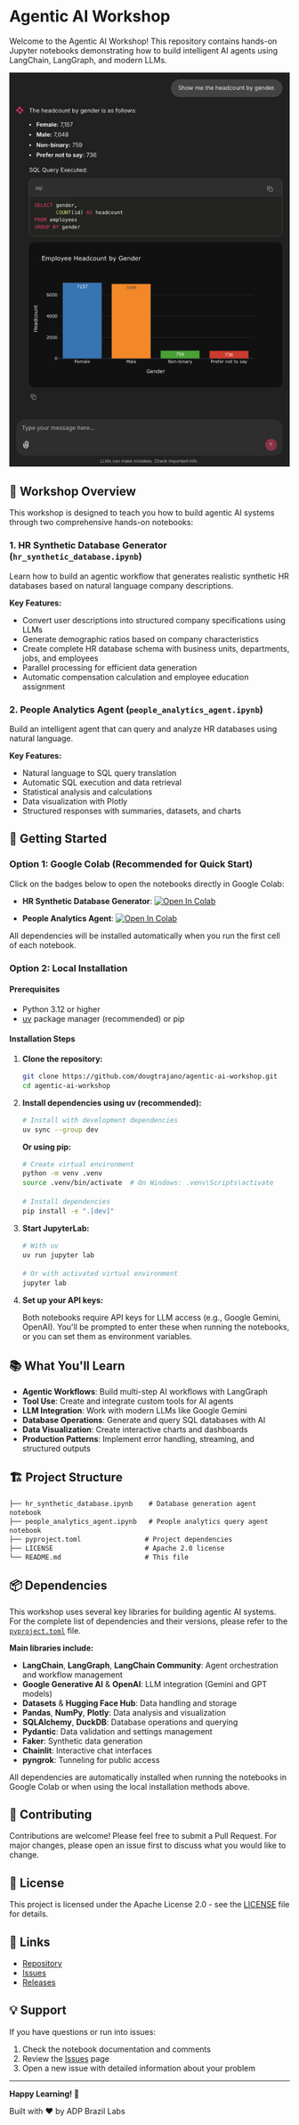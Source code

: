 # Agentic AI Workshop

Welcome to the Agentic AI Workshop! This repository contains hands-on Jupyter notebooks demonstrating how to build intelligent AI agents using LangChain, LangGraph, and modern LLMs.

![Agent Demo](./docs/agent_demo.jpg)

## 🎯 Workshop Overview

This workshop is designed to teach you how to build agentic AI systems through two comprehensive hands-on notebooks:

### 1. **HR Synthetic Database Generator** (`hr_synthetic_database.ipynb`)

Learn how to build an agentic workflow that generates realistic synthetic HR databases based on natural language company descriptions.

**Key Features:**

- Convert user descriptions into structured company specifications using LLMs
- Generate demographic ratios based on company characteristics
- Create complete HR database schema with business units, departments, jobs, and employees
- Parallel processing for efficient data generation
- Automatic compensation calculation and employee education assignment

### 2. **People Analytics Agent** (`people_analytics_agent.ipynb`)

Build an intelligent agent that can query and analyze HR databases using natural language.

**Key Features:**

- Natural language to SQL query translation
- Automatic SQL execution and data retrieval
- Statistical analysis and calculations
- Data visualization with Plotly
- Structured responses with summaries, datasets, and charts

## 🚀 Getting Started

### Option 1: Google Colab (Recommended for Quick Start)

Click on the badges below to open the notebooks directly in Google Colab:

- **HR Synthetic Database Generator**: [![Open In Colab](https://colab.research.google.com/assets/colab-badge.svg)](https://colab.research.google.com/github/DougTrajano/agentic-ai-workshop/blob/main/hr_synthetic_database.ipynb)

- **People Analytics Agent**: [![Open In Colab](https://colab.research.google.com/assets/colab-badge.svg)](https://colab.research.google.com/github/DougTrajano/agentic-ai-workshop/blob/main/people_analytics_agent.ipynb)

All dependencies will be installed automatically when you run the first cell of each notebook.

### Option 2: Local Installation

#### Prerequisites

- Python 3.12 or higher
- [uv](https://docs.astral.sh/uv/) package manager (recommended) or pip

#### Installation Steps

1. **Clone the repository:**

   ```bash
   git clone https://github.com/dougtrajano/agentic-ai-workshop.git
   cd agentic-ai-workshop
   ```

2. **Install dependencies using uv (recommended):**

   ```bash
   # Install with development dependencies
   uv sync --group dev
   ```

   **Or using pip:**

   ```bash
   # Create virtual environment
   python -m venv .venv
   source .venv/bin/activate  # On Windows: .venv\Scripts\activate
   
   # Install dependencies
   pip install -e ".[dev]"
   ```

3. **Start JupyterLab:**

   ```bash
   # With uv
   uv run jupyter lab
   
   # Or with activated virtual environment
   jupyter lab
   ```

4. **Set up your API keys:**

   Both notebooks require API keys for LLM access (e.g., Google Gemini, OpenAI). You'll be prompted to enter these when running the notebooks, or you can set them as environment variables.

## 📚 What You'll Learn

- **Agentic Workflows**: Build multi-step AI workflows with LangGraph
- **Tool Use**: Create and integrate custom tools for AI agents
- **LLM Integration**: Work with modern LLMs like Google Gemini
- **Database Operations**: Generate and query SQL databases with AI
- **Data Visualization**: Create interactive charts and dashboards
- **Production Patterns**: Implement error handling, streaming, and structured outputs

## 🏗️ Project Structure

```text
├── hr_synthetic_database.ipynb    # Database generation agent notebook
├── people_analytics_agent.ipynb   # People analytics query agent notebook
├── pyproject.toml                # Project dependencies
├── LICENSE                       # Apache 2.0 license
└── README.md                     # This file
```

## 📦 Dependencies

This workshop uses several key libraries for building agentic AI systems. For the complete list of dependencies and their versions, please refer to the [`pyproject.toml`](pyproject.toml) file.

**Main libraries include:**

- **LangChain**, **LangGraph**, **LangChain Community**: Agent orchestration and workflow management
- **Google Generative AI** & **OpenAI**: LLM integration (Gemini and GPT models)
- **Datasets** & **Hugging Face Hub**: Data handling and storage
- **Pandas**, **NumPy**, **Plotly**: Data analysis and visualization
- **SQLAlchemy**, **DuckDB**: Database operations and querying
- **Pydantic**: Data validation and settings management
- **Faker**: Synthetic data generation
- **Chainlit**: Interactive chat interfaces
- **pyngrok**: Tunneling for public access

All dependencies are automatically installed when running the notebooks in Google Colab or when using the local installation methods above.

## 🤝 Contributing

Contributions are welcome! Please feel free to submit a Pull Request. For major changes, please open an issue first to discuss what you would like to change.

## 📄 License

This project is licensed under the Apache License 2.0 - see the [LICENSE](LICENSE) file for details.

## 🔗 Links

- [Repository](https://github.com/dougtrajano/agentic-ai-workshop)
- [Issues](https://github.com/dougtrajano/agentic-ai-workshop/issues)
- [Releases](https://github.com/DougTrajano/agentic-ai-workshop/releases)

## 💡 Support

If you have questions or run into issues:

1. Check the notebook documentation and comments
2. Review the [Issues](https://github.com/dougtrajano/agentic-ai-workshop/issues) page
3. Open a new issue with detailed information about your problem

---

**Happy Learning! 🚀**

Built with ❤️ by ADP Brazil Labs
